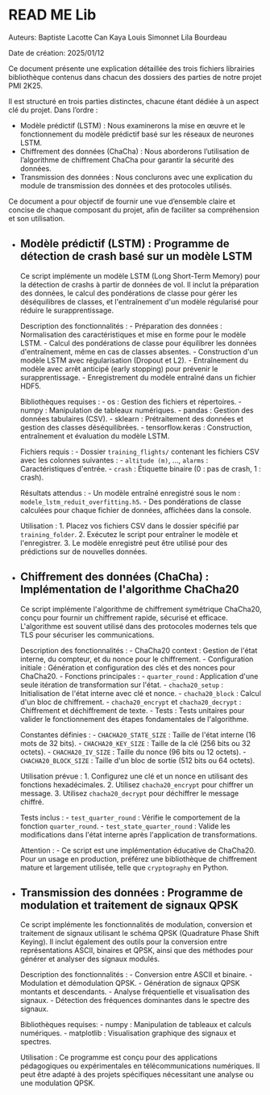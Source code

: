 # READ ME Lib
Auteurs:
    Baptiste Lacotte
    Can Kaya
    Louis Simonnet
    Lila Bourdeau

Date de création:  2025/01/12

Ce document présente une explication détaillée des trois fichiers librairies bibliothèque contenus dans chacun des dossiers des parties de notre projet PMI 2K25.

Il est structuré en trois parties distinctes, chacune étant dédiée à un aspect clé du projet. Dans l’ordre :

- Modèle prédictif (LSTM) : Nous examinerons la mise en œuvre et le fonctionnement du modèle prédictif basé sur les réseaux de neurones LSTM.
- Chiffrement des données (ChaCha) : Nous aborderons l’utilisation de l’algorithme de chiffrement ChaCha pour garantir la sécurité des données.
- Transmission des données : Nous conclurons avec une explication du module de transmission des données et des protocoles utilisés.

Ce document a pour objectif de fournir une vue d’ensemble claire et concise de chaque composant du projet, afin de faciliter sa compréhension et son utilisation.

- Modèle prédictif (LSTM) :
    Programme de détection de crash basé sur un modèle LSTM
    -------------------------------------------------------
    Ce script implémente un modèle LSTM (Long Short-Term Memory) pour la détection de crashs 
    à partir de données de vol. Il inclut la préparation des données, le calcul des pondérations 
    de classe pour gérer les déséquilibres de classes, et l'entraînement d'un modèle régularisé 
    pour réduire le surapprentissage.

    Description des fonctionnalités :
        - Préparation des données : 
        Normalisation des caractéristiques et mise en forme pour le modèle LSTM.
        - Calcul des pondérations de classe pour équilibrer les données d'entraînement, 
        même en cas de classes absentes.
        - Construction d'un modèle LSTM avec régularisation (Dropout et L2).
        - Entraînement du modèle avec arrêt anticipé (early stopping) pour prévenir 
        le surapprentissage.
        - Enregistrement du modèle entraîné dans un fichier HDF5.

    Bibliothèques requises :
        - os : Gestion des fichiers et répertoires.
        - numpy : Manipulation de tableaux numériques.
        - pandas : Gestion des données tabulaires (CSV).
        - sklearn : Prétraitement des données et gestion des classes déséquilibrées.
        - tensorflow.keras : Construction, entraînement et évaluation du modèle LSTM.

    Fichiers requis :
        - Dossier `training_flights/` contenant les fichiers CSV avec les colonnes suivantes :
            - `altitude (m)`, ..., `alarms` : Caractéristiques d'entrée.
            - `crash` : Étiquette binaire (0 : pas de crash, 1 : crash).

    Résultats attendus :
        - Un modèle entraîné enregistré sous le nom : `modele_lstm_reduit_overfitting.h5`.
        - Des pondérations de classe calculées pour chaque fichier de données, affichées 
        dans la console.

    Utilisation :
        1. Placez vos fichiers CSV dans le dossier spécifié par `training_folder`.
        2. Exécutez le script pour entraîner le modèle et l'enregistrer.
        3. Le modèle enregistré peut être utilisé pour des prédictions sur de nouvelles données.

- Chiffrement des données (ChaCha) :  
    Implémentation de l'algorithme ChaCha20
    ---------------------------------------
    Ce script implémente l'algorithme de chiffrement symétrique ChaCha20, conçu pour 
    fournir un chiffrement rapide, sécurisé et efficace. L'algorithme est souvent utilisé 
    dans des protocoles modernes tels que TLS pour sécuriser les communications.

    Description des fonctionnalités :
        - ChaCha20 context :
        Gestion de l'état interne, du compteur, et du nonce pour le chiffrement.
        - Configuration initiale :
        Génération et configuration des clés et des nonces pour ChaCha20.
        - Fonctions principales :
        - `quarter_round` : Application d'une seule itération de transformation sur l'état.
        - `chacha20_setup` : Initialisation de l'état interne avec clé et nonce.
        - `chacha20_block` : Calcul d'un bloc de chiffrement.
        - `chacha20_encrypt` et `chacha20_decrypt` : Chiffrement et déchiffrement de texte.
        - Tests :
        Tests unitaires pour valider le fonctionnement des étapes fondamentales 
        de l'algorithme.

    Constantes définies :
        - `CHACHA20_STATE_SIZE` : Taille de l'état interne (16 mots de 32 bits).
        - `CHACHA20_KEY_SIZE` : Taille de la clé (256 bits ou 32 octets).
        - `CHACHA20_IV_SIZE` : Taille du nonce (96 bits ou 12 octets).
        - `CHACHA20_BLOCK_SIZE` : Taille d'un bloc de sortie (512 bits ou 64 octets).

    Utilisation prévue :
        1. Configurez une clé et un nonce en utilisant des fonctions hexadécimales.
        2. Utilisez `chacha20_encrypt` pour chiffrer un message.
        3. Utilisez `chacha20_decrypt` pour déchiffrer le message chiffré.

    Tests inclus :
        - `test_quarter_round` : Vérifie le comportement de la fonction `quarter_round`.
        - `test_state_quarter_round` : Valide les modifications dans l'état interne après 
        l'application de transformations.

    Attention :
        - Ce script est une implémentation éducative de ChaCha20. Pour un usage en 
        production, préférez une bibliothèque de chiffrement mature et largement utilisée, 
        telle que `cryptography` en Python.


- Transmission des données :
    Programme de modulation et traitement de signaux QPSK
    -----------------------------------------------------
    Ce script implémente les fonctionnalités de modulation, conversion et traitement 
    de signaux utilisant le schéma QPSK (Quadrature Phase Shift Keying). Il inclut 
    également des outils pour la conversion entre représentations ASCII, binaires 
    et QPSK, ainsi que des méthodes pour générer et analyser des signaux modulés.

    Description des fonctionnalités :
        - Conversion entre ASCII et binaire.
        - Modulation et démodulation QPSK.
        - Génération de signaux QPSK montants et descendants.
        - Analyse fréquentielle et visualisation des signaux.
        - Détection des fréquences dominantes dans le spectre des signaux.

    Bibliothèques requises:
        - numpy : Manipulation de tableaux et calculs numériques.
        - matplotlib : Visualisation graphique des signaux et spectres.

    Utilisation :
        Ce programme est conçu pour des applications pédagogiques ou expérimentales 
        en télécommunications numériques. Il peut être adapté à des projets spécifiques 
        nécessitant une analyse ou une modulation QPSK.
